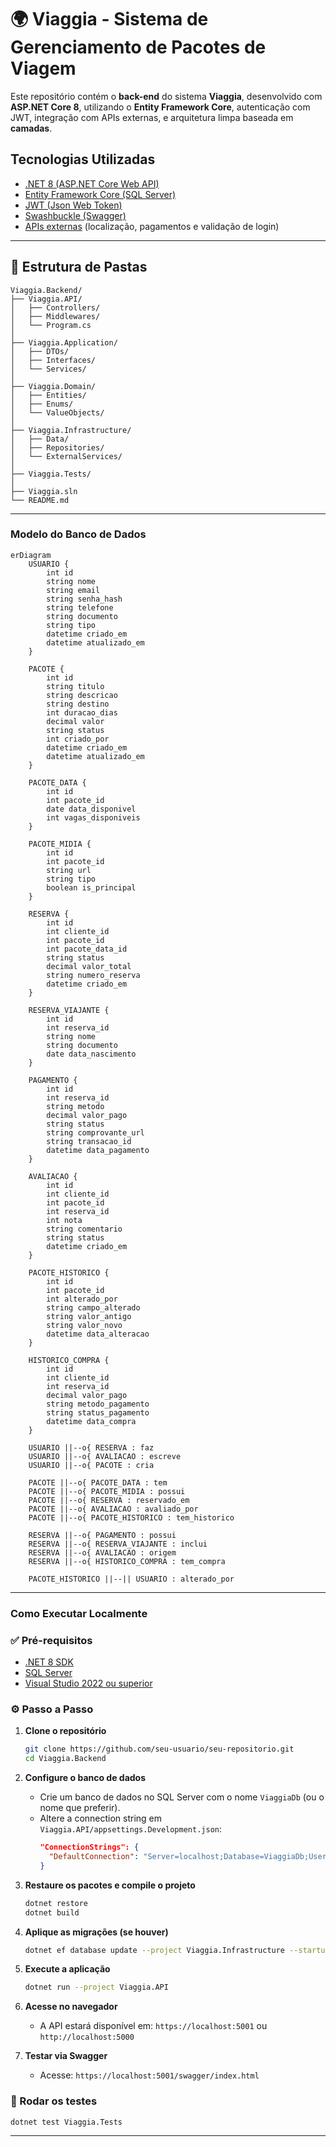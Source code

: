 # 🌍 Viaggia - Sistema de Gerenciamento de Pacotes de Viagem

Este repositório contém o **back-end** do sistema **Viaggia**, desenvolvido com **ASP.NET Core 8**, utilizando o **Entity Framework Core**, autenticação com JWT, integração com APIs externas, e arquitetura limpa baseada em **camadas**.

## Tecnologias Utilizadas

- [.NET 8 (ASP.NET Core Web API)](https://learn.microsoft.com/en-us/aspnet/core/?view=aspnetcore-8.0)
- [Entity Framework Core (SQL Server)](https://learn.microsoft.com/en-us/ef/core/)
- [JWT (Json Web Token)](https://jwt.io/)
- [Swashbuckle (Swagger)](https://github.com/domaindrivendev/Swashbuckle.AspNetCore)
- [APIs externas](https://) (localização, pagamentos e validação de login)

---

## 📁 Estrutura de Pastas
```
Viaggia.Backend/
├── Viaggia.API/
│   ├── Controllers/
│   ├── Middlewares/
│   └── Program.cs
│
├── Viaggia.Application/
│   ├── DTOs/
│   ├── Interfaces/
│   └── Services/
│
├── Viaggia.Domain/
│   ├── Entities/
│   ├── Enums/
│   └── ValueObjects/
│
├── Viaggia.Infrastructure/
│   ├── Data/
│   ├── Repositories/
│   └── ExternalServices/
│
├── Viaggia.Tests/
│
├── Viaggia.sln
└── README.md
```

---

### Modelo do Banco de Dados
```mermaid
erDiagram
    USUARIO {
        int id
        string nome
        string email
        string senha_hash
        string telefone
        string documento
        string tipo
        datetime criado_em
        datetime atualizado_em
    }

    PACOTE {
        int id
        string titulo
        string descricao
        string destino
        int duracao_dias
        decimal valor
        string status
        int criado_por
        datetime criado_em
        datetime atualizado_em
    }

    PACOTE_DATA {
        int id
        int pacote_id
        date data_disponivel
        int vagas_disponiveis
    }

    PACOTE_MIDIA {
        int id
        int pacote_id
        string url
        string tipo
        boolean is_principal
    }

    RESERVA {
        int id
        int cliente_id
        int pacote_id
        int pacote_data_id
        string status
        decimal valor_total
        string numero_reserva
        datetime criado_em
    }

    RESERVA_VIAJANTE {
        int id
        int reserva_id
        string nome
        string documento
        date data_nascimento
    }

    PAGAMENTO {
        int id
        int reserva_id
        string metodo
        decimal valor_pago
        string status
        string comprovante_url
        string transacao_id
        datetime data_pagamento
    }

    AVALIACAO {
        int id
        int cliente_id
        int pacote_id
        int reserva_id
        int nota
        string comentario
        string status
        datetime criado_em
    }

    PACOTE_HISTORICO {
        int id
        int pacote_id
        int alterado_por
        string campo_alterado
        string valor_antigo
        string valor_novo
        datetime data_alteracao
    }

    HISTORICO_COMPRA {
        int id
        int cliente_id
        int reserva_id
        decimal valor_pago
        string metodo_pagamento
        string status_pagamento
        datetime data_compra
    }

    USUARIO ||--o{ RESERVA : faz
    USUARIO ||--o{ AVALIACAO : escreve
    USUARIO ||--o{ PACOTE : cria

    PACOTE ||--o{ PACOTE_DATA : tem
    PACOTE ||--o{ PACOTE_MIDIA : possui
    PACOTE ||--o{ RESERVA : reservado_em
    PACOTE ||--o{ AVALIACAO : avaliado_por
    PACOTE ||--o{ PACOTE_HISTORICO : tem_historico

    RESERVA ||--o{ PAGAMENTO : possui
    RESERVA ||--o{ RESERVA_VIAJANTE : inclui
    RESERVA ||--o{ AVALIACAO : origem
    RESERVA ||--o{ HISTORICO_COMPRA : tem_compra

    PACOTE_HISTORICO ||--|| USUARIO : alterado_por
```

---
### Como Executar Localmente

### ✅ Pré-requisitos

- [.NET 8 SDK](https://dotnet.microsoft.com/en-us/download)
- [SQL Server](https://www.microsoft.com/pt-br/sql-server/sql-server-downloads)
- [Visual Studio 2022 ou superior](https://visualstudio.microsoft.com/pt-br/)

### ⚙️ Passo a Passo

1. **Clone o repositório**
   ```bash
   git clone https://github.com/seu-usuario/seu-repositorio.git
   cd Viaggia.Backend
   ```

2. **Configure o banco de dados**
   - Crie um banco de dados no SQL Server com o nome `ViaggiaDb` (ou o nome que preferir).
   - Altere a connection string em `Viaggia.API/appsettings.Development.json`:
     ```json
     "ConnectionStrings": {
       "DefaultConnection": "Server=localhost;Database=ViaggiaDb;User Id=sa;Password=SuaSenhaForte;"
     }
     ```

3. **Restaure os pacotes e compile o projeto**
   ```bash
   dotnet restore
   dotnet build
   ```

4. **Aplique as migrações (se houver)**
   ```bash
   dotnet ef database update --project Viaggia.Infrastructure --startup-project Viaggia.API
   ```

5. **Execute a aplicação**
   ```bash
   dotnet run --project Viaggia.API
   ```

6. **Acesse no navegador**
   - A API estará disponível em: `https://localhost:5001` ou `http://localhost:5000`

7. **Testar via Swagger**
   - Acesse: `https://localhost:5001/swagger/index.html`

### 🧪 Rodar os testes

```bash
dotnet test Viaggia.Tests
```
---
